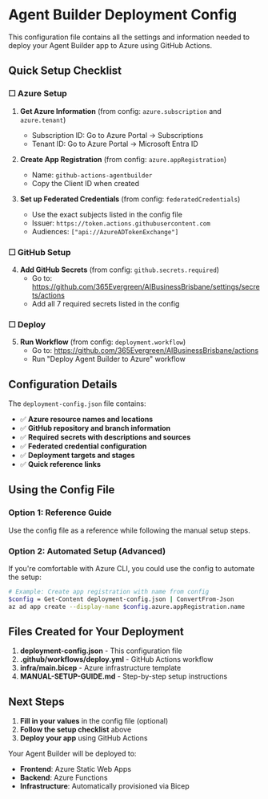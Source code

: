 # Agent Builder Deployment Config

This configuration file contains all the settings and information needed to deploy your Agent Builder app to Azure using GitHub Actions.

## Quick Setup Checklist

### ☐ Azure Setup
1. **Get Azure Information** (from config: `azure.subscription` and `azure.tenant`)
   - Subscription ID: Go to Azure Portal → Subscriptions
   - Tenant ID: Go to Azure Portal → Microsoft Entra ID

2. **Create App Registration** (from config: `azure.appRegistration`)
   - Name: `github-actions-agentbuilder`
   - Copy the Client ID when created

3. **Set up Federated Credentials** (from config: `federatedCredentials`)
   - Use the exact subjects listed in the config file
   - Issuer: `https://token.actions.githubusercontent.com`
   - Audiences: `["api://AzureADTokenExchange"]`

### ☐ GitHub Setup
4. **Add GitHub Secrets** (from config: `github.secrets.required`)
   - Go to: https://github.com/365Evergreen/AIBusinessBrisbane/settings/secrets/actions
   - Add all 7 required secrets listed in the config

### ☐ Deploy
5. **Run Workflow** (from config: `deployment.workflow`)
   - Go to: https://github.com/365Evergreen/AIBusinessBrisbane/actions
   - Run "Deploy Agent Builder to Azure" workflow

## Configuration Details

The `deployment-config.json` file contains:

- ✅ **Azure resource names and locations**
- ✅ **GitHub repository and branch information**
- ✅ **Required secrets with descriptions and sources**
- ✅ **Federated credential configuration**
- ✅ **Deployment targets and stages**
- ✅ **Quick reference links**

## Using the Config File

### Option 1: Reference Guide
Use the config file as a reference while following the manual setup steps.

### Option 2: Automated Setup (Advanced)
If you're comfortable with Azure CLI, you could use the config to automate the setup:

```bash
# Example: Create app registration with name from config
$config = Get-Content deployment-config.json | ConvertFrom-Json
az ad app create --display-name $config.azure.appRegistration.name
```

## Files Created for Your Deployment

1. **deployment-config.json** - This configuration file
2. **.github/workflows/deploy.yml** - GitHub Actions workflow
3. **infra/main.bicep** - Azure infrastructure template
4. **MANUAL-SETUP-GUIDE.md** - Step-by-step setup instructions

## Next Steps

1. **Fill in your values** in the config file (optional)
2. **Follow the setup checklist** above
3. **Deploy your app** using GitHub Actions

Your Agent Builder will be deployed to:
- **Frontend**: Azure Static Web Apps
- **Backend**: Azure Functions
- **Infrastructure**: Automatically provisioned via Bicep
